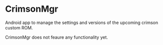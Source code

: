 # CrimsonMgr
Android app to manage the settings and versions of the upcoming crimson custom ROM.

CrimsonMgr does not feaure any functionality yet.
